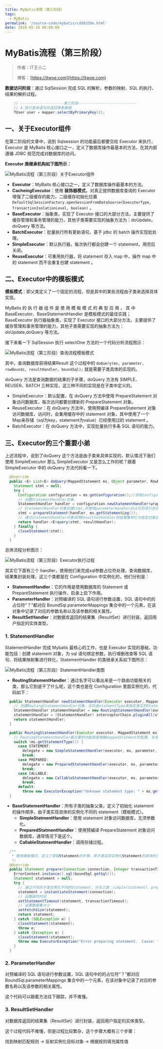 ```yaml
---
title: MyBatis流程（第三阶段）
tags:
  - MyBatis
permalink: '/source-code/mybatis/cdd8339e.html'
date: 2020-05-18 00:00:00
---
```


# MyBatis流程（第三阶段）

> 作者：IT王小二
>
> 博客：[https://itwxe.com](https://itwxe.com)

**数据访问阶段**：通过 SqlSession 完成 SQL 的解析，参数的映射、SQL 的执行、结果的解析过程。

```java
    // --------------------第三阶段---------------------------
    // 4.执行查询语句并返回单条数据
    TUser user = mapper.selectByPrimaryKey(2);
```

## 一、关于Executor组件

在第二阶段的文章中，说到 Sqlsession 的功能最后都要交给 Executor 来执行，Executor 是 MyBaits  核心接口之一，定义了数据库操作最基本的方法，在其内部遵循 JDBC 规范完成对数据库的访问。

**Executor 类继承机构如下图所示：**

![MyBatis流程（第三阶段）关于Executor组件](https://minio.itwxe.com/img/blog/cdd8339e_166464031189858.png)

- **Executor**：MyBaits 核心接口之一，定义了数据库操作最基本的方法。
- **CacheingExecutor**：使用 **装饰器模式**，对真正提供数据库查询的 Executor 增强了二级缓存的能力，二级缓存初始化位置 `DefaultSqlSessionFactory.openSessionFromDataSource(ExecutorType, TransactionIsolationLevel, boolean)` 。
- **BaseExecutor**：抽象类，实现了 Executor 接口的大部分方法，主要提供了缓存管理和事务管理的能力，其他子类需要实现的抽象方法为：doUpdate，doQuery 等方法。
- **BatchExecutor**：批量执行所有更新语句，基于 jdbc 的 batch 操作实现批处理。
- **SimpleExecutor**：默认执行器，每次执行都会创建一个 statement，用完后关闭。
- **ReuseExecutor**：可重用执行器，将 statement 存入 map 中，操作 map 中的 statement 而不会重复创建 statement 。

## 二、Executor中的模板模式

**模板模式**：即父类定义了一个固定的流程，但是其中的某些流程由子类来选择具体实现。

MyBatis 的 执 行 器 组 件 是 使 用 模 板 模 式 的 典 型 应 用 ， 其 中 BaseExecutor、BaseStatementHandler 是模板模式的最佳实践；BaseExecutor 执行器抽象类，实现了 Executor 接口的大部分方法，主要提供了缓存管理和事务管理的能力，其他子类需要实现的抽象方法为：doUpdate,doQuery 等方法。

接下来看一下 SqlSession 执行 selectOne 方法的一个代码分析流程图示：

![MyBatis流程（第三阶段）查询流程模板模式](https://minio.itwxe.com/img/blog/cdd8339e_166464031195188.png)

其中，查询数据库获得结果Result 这个过程中的 `doQuery(ms, parameter, rowBounds, resultHandler, boundSql);` 就是需要子类具体的实现的。

doQuery 方法是查询数据的结果的子步骤，doQuery 方法有 SIMPLE、REUSER、BATCH 三种实现，这三种不同的实现是在子类中定义的。

- SimpleExecutor：默认配置，在 doQuery 方法中使用 PrepareStatement 对象访问数据库，每次访问都要创建新的 PrepareStatement 对象。
- ReuseExecutor：在 doQuery 方法中，使用预编译 PrepareStatement 对象访问数据库，访问时，会重用缓存中的 statement 对象，其中使用了一个Map来存储（sql为key，statement为value）已经使用过的 statement 。
- BatchExecutor：在 doQuery 方法中，实现批量执行多条 SQL 语句的能力。

## 三、Executor的三个重要小弟

上述流程中，说到了doQuery 这个方法是由子类来具体实现的，默认情况下我们使用 SimpleExecutor 那么 SimpleExecutor 又是怎么工作的呢？跟着 SimpleExecutor 中的 doQuery 方法代码看一下。

```java
  @Override
  public <E> List<E> doQuery(MappedStatement ms, Object parameter, RowBounds rowBounds, ResultHandler resultHandler, BoundSql boundSql) throws SQLException {
    Statement stmt = null;
    try {
      Configuration configuration = ms.getConfiguration();//获取configuration对象
      // 创建StatementHandler对象，
      StatementHandler handler = configuration.newStatementHandler(wrapper, ms, parameter, rowBounds, resultHandler, boundSql);
      // StatementHandler对象创建stmt,并使用parameterHandler对占位符进行处理
      stmt = prepareStatement(handler, ms.getStatementLog());
      // 通过statementHandler对象调用ResultSetHandler将结果集转化为指定对象返回
      return handler.<E>query(stmt, resultHandler);
    } finally {
      closeStatement(stmt);
    }
  }

```

总体流程分析图示：

![MyBatis流程（第三阶段）Executor执行过程](https://minio.itwxe.com/img/blog/cdd8339e_166464031200488.png)

其实它下面有三个 handler，使用他们来完成sql参数占位符处理，查询数据库，结果集封装处理，这三个类都是在 Configuration 中实例化的，他们分别是：

- **StatementHandler**：它的作用是使用数据库的 Statement 或 PrepareStatement 执行操作，启承上启下作用。
- **ParameterHandler**：对预编译的 SQL 语句进行参数设置，SQL 语句中的的占位符“？”都对应 BoundSql.parameterMappings 集合中的一个元素，在该对象中记录了对应的参数名称以及该参数的相关属性。
- **ResultSetHandler**：对数据库返回的结果集（ResultSet）进行封装，返回用户指定的实体类型。

### 1. StatementHandler

StatementHandler 完成 Mybatis 最核心的工作，也是 Executor 实现的基础，功能包括：创建 statement 对象，为 sql 语句绑定参数，执行增删改查等 SQL 语句、将结果映射集进行转化，StatementHandler 的类继承关系如下图所示：

![MyBatis流程（第三阶段）StatementHandler类图](https://minio.itwxe.com/img/blog/cdd8339e_166464031206539.png)

- **RoutingStatementHandler**：通过名字可以看出来是一个路由功能相关的类，那么它到底干了什么呢，这个类也是在 Configuration 里面实例化的，代码如下：

```java
  public StatementHandler newStatementHandler(Executor executor, MappedStatement mappedStatement, Object parameterObject, RowBounds rowBounds, ResultHandler resultHandler, BoundSql boundSql) {
    // 创建RoutingStatementHandler对象，实际由statmentType来指定真实的StatementHandler来实现
    StatementHandler statementHandler = new RoutingStatementHandler(executor, mappedStatement, parameterObject, rowBounds, resultHandler, boundSql);
    statementHandler = (StatementHandler) interceptorChain.pluginAll(statementHandler);
    return statementHandler;
  }
```

```java
  public RoutingStatementHandler(Executor executor, MappedStatement ms, Object parameter, RowBounds rowBounds, ResultHandler resultHandler, BoundSql boundSql) {
    // RoutingStatementHandler最主要的功能就是根据mappedStatment的配置，生成一个对应的StatementHandler对象并赋值给delegate
    switch (ms.getStatementType()) {
      case STATEMENT:
        delegate = new SimpleStatementHandler(executor, ms, parameter, rowBounds, resultHandler, boundSql);
        break;
      case PREPARED:
        delegate = new PreparedStatementHandler(executor, ms, parameter, rowBounds, resultHandler, boundSql);
        break;
      case CALLABLE:
        delegate = new CallableStatementHandler(executor, ms, parameter, rowBounds, resultHandler, boundSql);
        break;
      default:
        throw new ExecutorException("Unknown statement type: " + ms.getStatementType());
  }
```

- **BaseStatementHandler**：所有子类的抽象父类，定义了初始化 statement 的操作顺序，由子类实现具体的实例化不同的 statement（模板模式）。
    - **SimpleStatmentHandler**：使用 statement 对象访问数据库，无须参数化。
    - **PreparedStatmentHandler**：使用预编译 PrepareStatement 对象访问数据库，通常情况下是这个。
    - **CallableStatmentHandler**：调用存储过程。

```java
  /**
   * 使用模板模式，定义了获取Statement的步骤，其子类实现实例化Statement的具体的方式
   */
  @Override
  public Statement prepare(Connection connection, Integer transactionTimeout) throws SQLException {
    ErrorContext.instance().sql(boundSql.getSql());
    Statement statement = null;
    try {
      // 通过不同的子类实例化不同的Statement，分为三类：simple(statment)、prepare(prepareStatement)、callable(CallableStatementHandler)
      statement = instantiateStatement(connection);
      // 设置超时时间
      setStatementTimeout(statement, transactionTimeout);
      // 设置数据集大小
      setFetchSize(statement);
      return statement;
    } catch (SQLException e) {
      closeStatement(statement);
      throw e;
    } catch (Exception e) {
      closeStatement(statement);
      throw new ExecutorException("Error preparing statement.  Cause: " + e, e);
    }
  }
```

### 2. ParameterHandler

对预编译的 SQL 语句进行参数设置，SQL 语句中的的占位符“？”都对应 BoundSql.parameterMappings 集合中的一个元素，在该对象中记录了对应的参数名称以及该参数的相关属性。

这个代码可以跟着方法往下跟踪，并不难懂。

### 3. ResultSetHandler

对数据库返回的结果集（ResultSet）进行封装，返回用户指定的实体类型。

这个过程代码不难懂，但是过程比较繁杂，这个步骤大概有三个步骤：

找到映射匹配规则 -> 反射实例化目标对象 -> 根据规则填充属性值